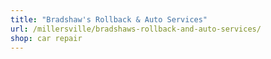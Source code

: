 ```yaml
---
title: "Bradshaw's Rollback & Auto Services"
url: /millersville/bradshaws-rollback-and-auto-services/
shop: car repair
---
```

